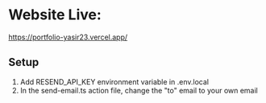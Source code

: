 # Website Live:

https://portfolio-yasir23.vercel.app/

## Setup

1. Add RESEND_API_KEY environment variable in .env.local
2. In the send-email.ts action file, change the "to" email to your own email
